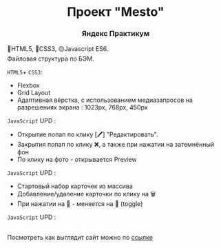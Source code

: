 <h1 align="center">Проект "Mesto"</h1>
<h3 align="center">Яндекс Практикум</h3>

🔴HTML5, 🔵CSS3, 🟡Javascript ES6.  
Файловая структура по БЭМ.

`HTML5`+ `CSS3`:
* Flexbox
* Grid Layout
* Адаптивная вёрстка, с использованием медиазапросов на разрешениях экрана : 1023px, 768px, 450px

`JavaScript` UPD :
* Открытие попап по клику [🖊] "Редактировать".
* Закрытия попап по клику ❌, а также при нажатии на затемнённый фон
* По клику на фото - открывается Preview

`JavaScript` UPD :
* Стартовый набор карточек из массива
* Добавление/удаление карточки по клику на 🗑
* При нажатии на 🤍 - меняется на 🖤 (toggle)

`JavaScript` UPD :


##
Посмотреть как выглядит сайт можно по <a target="_blank" href="https://vladimirkrylov01.github.io/Mesto/">ссылке</a> 
